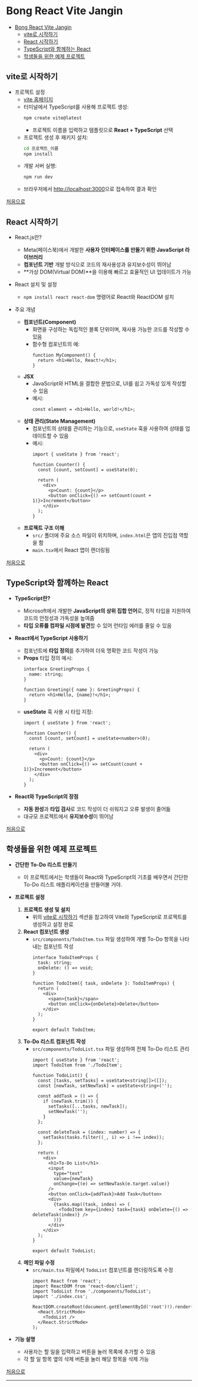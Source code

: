 # Bong React Vite Jangin

- [Bong React Vite Jangin](#bong-react-vite-jangin)
  - [vite로 시작하기](#vite로-시작하기)
  - [React 시작하기](#react-시작하기)
  - [TypeScript와 함께하는 React](#typescript와-함께하는-react)
  - [학생들을 위한 예제 프로젝트](#학생들을-위한-예제-프로젝트)

## vite로 시작하기

- 프로젝트 설정
  - [vite 홈페이지](https://ko.vitejs.dev/)
  - 터미널에서 TypeScript를 사용해 프로젝트 생성:
    ```bash
    npm create vite@latest
    ```
    - 프로젝트 이름을 입력하고 템플릿으로 **React + TypeScript** 선택
  - 프로젝트 생성 후 패키지 설치:
    ```bash
    cd 프로젝트_이름
    npm install
    ```
  - 개발 서버 실행:
    ```bash
    npm run dev
    ```
  - 브라우저에서 [http://localhost:3000](http://localhost:3000)으로 접속하여 결과 확인

[처음으로](#bong-react-vite-jangin)

## React 시작하기

- React.js란?
  - Meta(페이스북)에서 개발한 **사용자 인터페이스를 만들기 위한 JavaScript 라이브러리**
  - **컴포넌트 기반** 개발 방식으로 코드의 재사용성과 유지보수성이 뛰어남
  - **가상 DOM(Virtual DOM)**을 이용해 빠르고 효율적인 UI 업데이트가 가능

- React 설치 및 설정
  - `npm install react react-dom` 명령어로 React와 ReactDOM 설치

- 주요 개념
  - **컴포넌트(Component)**
    - 화면을 구성하는 독립적인 블록 단위이며, 재사용 가능한 코드를 작성할 수 있음
    - 함수형 컴포넌트의 예:
      ```tsx
      function MyComponent() {
        return <h1>Hello, React!</h1>;
      }
      ```
  - **JSX**
    - JavaScript와 HTML을 결합한 문법으로, UI를 쉽고 가독성 있게 작성할 수 있음
    - 예시:
      ```tsx
      const element = <h1>Hello, world!</h1>;
      ```
  - **상태 관리(State Management)**
    - 컴포넌트의 상태를 관리하는 기능으로, `useState` 훅을 사용하여 상태를 업데이트할 수 있음
    - 예시:
      ```tsx
      import { useState } from 'react';

      function Counter() {
        const [count, setCount] = useState(0);

        return (
          <div>
            <p>Count: {count}</p>
            <button onClick={() => setCount(count + 1)}>Increment</button>
          </div>
        );
      }
      ```
  - **프로젝트 구조 이해**
    - `src/` 폴더에 주요 소스 파일이 위치하며, `index.html`은 앱의 진입점 역할을 함
    - `main.tsx`에서 React 앱이 렌더링됨

[처음으로](#bong-react-vite-jangin)

## TypeScript와 함께하는 React

- **TypeScript란?**
  - Microsoft에서 개발한 **JavaScript의 상위 집합 언어**로, 정적 타입을 지원하여 코드의 안정성과 가독성을 높여줌
  - **타입 오류를 컴파일 시점에 발견**할 수 있어 런타임 에러를 줄일 수 있음

- **React에서 TypeScript 사용하기**
  - 컴포넌트에 **타입 정의**를 추가하여 더욱 명확한 코드 작성이 가능
  - **Props** 타입 정의 예시:
    ```tsx
    interface GreetingProps {
      name: string;
    }

    function Greeting({ name }: GreetingProps) {
      return <h1>Hello, {name}!</h1>;
    }
    ```
  - **useState** 훅 사용 시 타입 지정:
    ```tsx
    import { useState } from 'react';

    function Counter() {
      const [count, setCount] = useState<number>(0);

      return (
        <div>
          <p>Count: {count}</p>
          <button onClick={() => setCount(count + 1)}>Increment</button>
        </div>
      );
    }
    ```

- **React와 TypeScript의 장점**
  - **자동 완성**과 **타입 검사**로 코드 작성이 더 쉬워지고 오류 발생이 줄어듦
  - 대규모 프로젝트에서 **유지보수성**이 뛰어남

[처음으로](#bong-react-vite-jangin)

## 학생들을 위한 예제 프로젝트

- **간단한 To-Do 리스트 만들기**
  - 이 프로젝트에서는 학생들이 React와 TypeScript의 기초를 배우면서 간단한 To-Do 리스트 애플리케이션을 만들어볼 거야.

- **프로젝트 설정**
  1. **프로젝트 생성 및 설치**
     - 위의 [vite로 시작하기](#vite%EB%A1%9C-%EC%8B%9C%EC%9E%91%ED%95%98%EA%B8%B0) 섹션을 참고하여 Vite와 TypeScript로 프로젝트를 생성하고 설정 완료
  2. **React 컴포넌트 생성**
     - `src/components/TodoItem.tsx` 파일 생성하여 개별 To-Do 항목을 나타내는 컴포넌트 작성
       ```tsx
       interface TodoItemProps {
         task: string;
         onDelete: () => void;
       }

       function TodoItem({ task, onDelete }: TodoItemProps) {
         return (
           <div>
             <span>{task}</span>
             <button onClick={onDelete}>Delete</button>
           </div>
         );
       }

       export default TodoItem;
       ```
  3. **To-Do 리스트 컴포넌트 작성**
     - `src/components/TodoList.tsx` 파일 생성하여 전체 To-Do 리스트 관리
       ```tsx
       import { useState } from 'react';
       import TodoItem from './TodoItem';

       function TodoList() {
         const [tasks, setTasks] = useState<string[]>([]);
         const [newTask, setNewTask] = useState<string>('');

         const addTask = () => {
           if (newTask.trim()) {
             setTasks([...tasks, newTask]);
             setNewTask('');
           }
         };

         const deleteTask = (index: number) => {
           setTasks(tasks.filter((_, i) => i !== index));
         };

         return (
           <div>
             <h1>To-Do List</h1>
             <input
               type="text"
               value={newTask}
               onChange={(e) => setNewTask(e.target.value)}
             />
             <button onClick={addTask}>Add Task</button>
             <div>
               {tasks.map((task, index) => (
                 <TodoItem key={index} task={task} onDelete={() => deleteTask(index)} />
               ))}
             </div>
           </div>
         );
       }

       export default TodoList;
       ```
  4. **메인 파일 수정**
     - `src/main.tsx` 파일에서 `TodoList` 컴포넌트를 렌더링하도록 수정
       ```tsx
       import React from 'react';
       import ReactDOM from 'react-dom/client';
       import TodoList from './components/TodoList';
       import './index.css';

       ReactDOM.createRoot(document.getElementById('root')!).render(
         <React.StrictMode>
           <TodoList />
         </React.StrictMode>
       );
       ```

- **기능 설명**
  - 사용자는 할 일을 입력하고 버튼을 눌러 목록에 추가할 수 있음
  - 각 할 일 항목 옆의 삭제 버튼을 눌러 해당 항목을 삭제 가능

[처음으로](#bong-react-vite-jangin)

---

